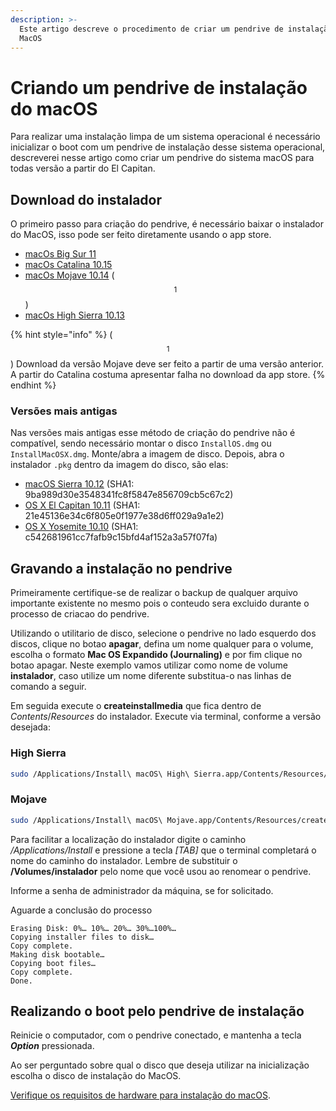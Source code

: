 ```yaml
---
description: >-
  Este artigo descreve o procedimento de criar um pendrive de instalação do
  MacOS
---
```


# Criando um pendrive de instalação do macOS

Para realizar uma instalação limpa de um sistema operacional é necessário inicializar o boot com um pendrive de instalação desse sistema operacional, descreverei nesse artigo como criar um pendrive do sistema macOS para todas versão a partir do El Capitan.

## Download do instalador

O primeiro passo para criação do pendrive, é necessário baixar o instalador do MacOS, isso pode ser feito diretamente usando o app store.

* [macOs Big Sur 11](macappstores://apps.apple.com/br/app/macos-big-sur/id1526878132?mt=12)
* [macOs Catalina 10.15](macappstores://apps.apple.com/br/app/macos-catalina/id1466841314?mt=12)
* [macOs Mojave 10.14](macappstores://apps.apple.com/br/app/macos-mojave/id1398502828?mt=12) ($$^1$$)
* [macOs High Sierra 10.13](macappstores://apps.apple.com/br/app/macos-high-sierra/id1246284741?mt=12)

{% hint style="info" %}
($$^1$$) Download da versão Mojave deve ser feito a partir de uma versão anterior. A partir do Catalina costuma apresentar falha no download da app store.
{% endhint %}

### Versões mais antigas

Nas versões mais antigas esse método de criação do pendrive não é compatível, sendo necessário montar o disco `InstallOS.dmg` ou `InstallMacOSX.dmg`. Monte/abra a imagem de disco. Depois, abra o instalador `.pkg` dentro da imagem do disco, são elas:

* [macOS Sierra 10.12](http://updates-http.cdn-apple.com/2019/cert/061-39476-20191023-48f365f4-0015-4c41-9f44-39d3d2aca067/InstallOS.dmg) (SHA1: 9ba989d30e3548341fc8f5847e856709cb5c67c2)
* [OS X El Capitan 10.11](http://updates-http.cdn-apple.com/2019/cert/061-41424-20191024-218af9ec-cf50-4516-9011-228c78eda3d2/InstallMacOSX.dmg) (SHA1: 21e45136e34c6f805e0f1977e38d6ff029a9a1e2)
* [OS X Yosemite 10.10](http://updates-http.cdn-apple.com/2019/cert/061-41343-20191023-02465f92-3ab5-4c92-bfe2-b725447a070d/InstallMacOSX.dmg) (SHA1: c542681961cc7fafb9c15bfd4af152a3a57f07fa)

## Gravando a instalação no pendrive

Primeiramente certifique-se de realizar o backup de qualquer arquivo importante existente no mesmo pois o conteudo sera excluido durante o processo de criacao do pendrive.

Utilizando o utilitario de disco, selecione o pendrive no lado esquerdo dos discos, clique no botao **apagar**, defina um nome qualquer para o volume, escolha o formato **Mac OS Expandido (Journaling)** e por fim clique no botao apagar. Neste exemplo vamos utilizar como nome de volume **instalador**, caso utilize um nome diferente substitua-o nas linhas de comando a seguir.

Em seguida execute o **createinstallmedia** que fica dentro de _Contents_/_Resources_ do instalador. Execute via terminal, conforme a versão desejada:

### High Sierra

```bash
sudo /Applications/Install\ macOS\ High\ Sierra.app/Contents/Resources/createinstallmedia --volume /Volumes/instalador --applicationpath /Applications/Install\ macOS\ High\ Sierra.app --nointeraction
```

### Mojave

```bash
sudo /Applications/Install\ macOS\ Mojave.app/Contents/Resources/createinstallmedia --volume /Volumes/instalador --nointeraction
```

Para facilitar a localização do instalador digite o caminho _/Applications/Install_ e pressione a tecla _\[TAB]_ que o terminal completará o nome do caminho do instalador. Lembre de substituir o **/Volumes/instalador** pelo nome que você usou ao renomear o pendrive.

Informe a senha de administrador da máquina, se for solicitado.

Aguarde a conclusão do processo

```
Erasing Disk: 0%… 10%… 20%… 30%…100%…
Copying installer files to disk…
Copy complete.
Making disk bootable…
Copying boot files…
Copy complete.
Done.
```

## Realizando o boot pelo pendrive de instalação

Reinicie o computador, com o pendrive conectado, e mantenha a tecla _**Option**_ pressionada.

Ao ser perguntado sobre qual o disco que deseja utilizar na inicialização escolha o disco de instalação do MacOS.

[Verifique os requisitos de hardware para instalação do macOS](requisitos-de-hardware-para-instalacao-do-macos.md).
